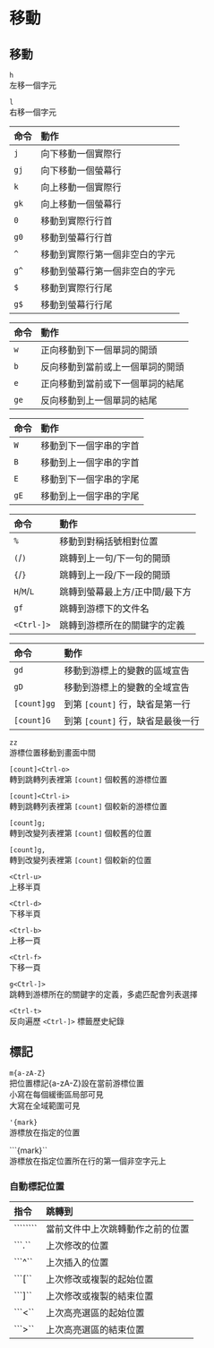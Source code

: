 # 移動

## 移動

`h`  
左移一個字元

`l`  
右移一個字元

| 命令 | 動作 |
| :--- | :--- |
| `j` | 向下移動一個實際行 |
| `gj` | 向下移動一個螢幕行 |
| `k` | 向上移動一個實際行 |
| `gk` | 向上移動一個螢幕行 |
| `0` | 移動到實際行行首 |
| `g0` | 移動到螢幕行行首 |
| `^` | 移動到實際行第一個非空白的字元 |
| `g^` | 移動到螢幕行第一個非空白的字元 |
| `$` | 移動到實際行行尾 |
| `g$` | 移動到螢幕行行尾 |

| 命令 | 動作 |
| :--- | :--- |
| `w` | 正向移動到下一個單詞的開頭 |
| `b` | 反向移動到當前或上一個單詞的開頭 |
| `e` | 正向移動到當前或下一個單詞的結尾 |
| `ge` | 反向移動到上一個單詞的結尾 |

| 命令 | 動作 |
| :--- | :--- |
| `W` | 移動到下一個字串的字首 |
| `B` | 移動到上一個字串的字首 |
| `E` | 移動到下一個字串的字尾 |
| `gE` | 移動到上一個字串的字尾 |

| 命令 | 動作 |
| :--- | :--- |
| `%` | 移動到對稱括號相對位置 |
| `(`/`)` | 跳轉到上一句/下一句的開頭 |
| `{`/`}` | 跳轉到上一段/下一段的開頭 |
| `H`/`M`/`L` | 跳轉到螢幕最上方/正中間/最下方 |
| `gf` | 跳轉到游標下的文件名 |
| `<Ctrl-]>` | 跳轉到游標所在的關鍵字的定義 |

| 命令 | 動作 |
| :--- | :--- |
| `gd` | 移動到游標上的變數的區域宣告 |
| `gD` | 移動到游標上的變數的全域宣告 |
| `[count]gg` | 到第 `[count]` 行，缺省是第一行 |
| `[count]G` | 到第 `[count]` 行，缺省是最後一行 |

`zz`  
游標位置移動到畫面中間

`[count]<Ctrl-o>`  
轉到跳轉列表裡第 `[count]` 個較舊的游標位置

`[count]<Ctrl-i>`  
轉到跳轉列表裡第 `[count]` 個較新的游標位置

`[count]g;`  
轉到改變列表裡第 `[count]` 個較舊的位置

`[count]g,`  
轉到改變列表裡第 `[count]` 個較新的位置

`<Ctrl-u>`   
上移半頁

`<Ctrl-d>`  
下移半頁

`<Ctrl-b>`  
上移一頁

`<Ctrl-f>`  
下移一頁

`g<Ctrl-]>`  
跳轉到游標所在的關鍵字的定義，多處匹配會列表選擇

`<Ctrl-t>`  
反向遍歷 `<Ctrl-]>` 標籤歷史紀錄

## 標記

`m{a-zA-Z}`  
把位置標記{a-zA-Z}設在當前游標位置  
小寫在每個緩衝區局部可見  
大寫在全域範圍可見

`'{mark}`  
游標放在指定的位置

```{mark}``  
游標放在指定位置所在行的第一個非空字元上

### 自動標記位置

| 指令 | 跳轉到 |
| :--- | :--- |
| ```````` | 當前文件中上次跳轉動作之前的位置 |
| ```.`` | 上次修改的位置 |
| ```^`` | 上次插入的位置 |
| ```[`` | 上次修改或複製的起始位置 |
| ```]`` | 上次修改或複製的結束位置 |
| ```<`` | 上次高亮選區的起始位置 |
| ```>`` | 上次高亮選區的結束位置 |

